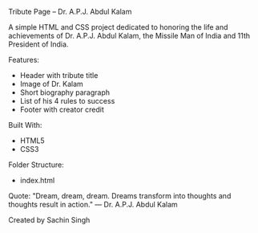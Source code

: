 Tribute Page – Dr. A.P.J. Abdul Kalam

A simple HTML and CSS project dedicated to honoring the life and achievements of Dr. A.P.J. Abdul Kalam, the Missile Man of India and 11th President of India.

Features:
- Header with tribute title
- Image of Dr. Kalam
- Short biography paragraph
- List of his 4 rules to success
- Footer with creator credit

Built With:
- HTML5
- CSS3

Folder Structure:
- index.html

Quote:
"Dream, dream, dream. Dreams transform into thoughts and thoughts result in action." — Dr. A.P.J. Abdul Kalam

Created by Sachin Singh



